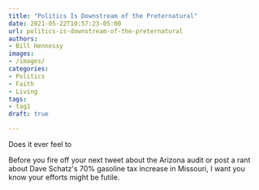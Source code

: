 ```yaml
---
title: "Politics Is Downstream of the Preternatural"
date: 2021-05-22T10:57:23-05:00
url: politics-is-downstream-of-the-preternatural
authors: 
- Bill Hennessy
images: 
- /images/
categories: 
- Politics
- Faith
- Living
tags: 
- tag1
draft: true

---
```

Does it ever feel to

Before you fire off your next tweet about the Arizona audit or post a rant about Dave Schatz's 70% gasoline tax increase in Missouri, I want you know your efforts might be futile. 
<!--stackedit_data:
eyJoaXN0b3J5IjpbLTE0Mzk0NzY5ODldfQ==
-->